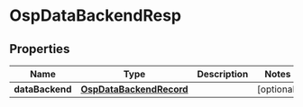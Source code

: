 # OspDataBackendResp

## Properties
Name | Type | Description | Notes
------------ | ------------- | ------------- | -------------
**dataBackend** | [**OspDataBackendRecord**](OspDataBackendRecord.md) |  |  [optional]
